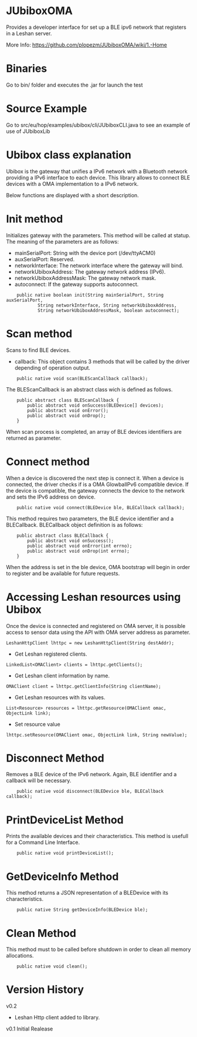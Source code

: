 JUbiboxOMA
==========

Provides a developer interface for set up a BLE ipv6 network that registers in a Leshan server.

More Info: https://github.com/plopezm/JUbiboxOMA/wiki/1.-Home

Binaries
========

Go to bin/ folder and executes the .jar for launch the test

Source Example
==============

Go to src/eu/hop/examples/ubibox/cli/JUbiboxCLI.java to see an example of use of JUbiboxLib

Ubibox class explanation
========================

Ubibox is the gateway that unifies a IPv6 network with a Bluetooth network providing a IPv6 interface to each device. This library allows to connect BLE devices with a OMA implementation to a IPv6 network. 

Below functions are displayed with a short description.

Init method
===========

Initializes gateway with the parameters. This method will be called at statup. The meaning of the parameters are as follows:

- mainSerialPort: String with the device port (/dev/ttyACM0)
- auxSerialPort: Reserved.
- networkInterface: The network interface where the gateway will bind.
- networkUbiboxAddress: The gateway network address (IPv6).
- networkUbiboxAddressMask: The gateway network mask.
- autoconnect: If the gateway supports autoconnect.

```	
	public native boolean init(String mainSerialPort, String auxSerialPort,
			String networkInterface, String networkUbiboxAddress,
			String networkUbiboxAddressMask, boolean autoconnect);
```	

Scan method
===========

Scans to find BLE devices.

- callback: This object contains 3 methods that will be called by the driver depending of operation output.

```
	public native void scan(BLEScanCallback callback);
```

The BLEScanCallback is an abstract class wich is defined as follows.
```
	public abstract class BLEScanCallback {
		public abstract void onSuccess(BLEDevice[] devices);
		public abstract void onError();
		public abstract void onDrop();
	}

```
When scan process is completed, an array of BLE devices identifiers are returned as parameter.


Connect method
==============

When a device is discovered the next step is connect it. When a device is connected, the driver checks if is a OMA GlowbalIPv6 compatible device. If the device is compatible, the gateway connects the device to the network and sets the IPv6 address on device.

```
	public native void connect(BLEDevice ble, BLECallback callback);
```
This method requires two parameters, the BLE device identifier and a BLECallback. BLECallback object definition is as follows:
```
	public abstract class BLECallback {
		public abstract void onSuccess();
		public abstract void onError(int errno);
		public abstract void onDrop(int errno);	
	}
```
When the address is set in the ble device, OMA bootstrap will begin in order to register and be available for future requests.

Accessing Leshan resources using Ubibox
=======================================

Once the device is connected and registered on OMA server, it is possible access to sensor data using the API with OMA server address as parameter. 
```
LeshanHttpClient lhttpc = new LeshanHttpClient(String destAddr);
```
* Get Leshan registered clients.
```
LinkedList<OMAClient> clients = lhttpc.getClients();
```
* Get Leshan client information by name.
```
OMAClient client = lhttpc.getClientInfo(String clientName);
```
* Get Leshan resources with its values.
```
List<Resource> resources = lhttpc.getResource(OMAClient omac, ObjectLink link);
```
* Set resource value
```
lhttpc.setResource(OMAClient omac, ObjectLink link, String newValue);
```

Disconnect Method
=================

Removes a BLE device of the IPv6 network. Again, BLE identifier and a callback will be necessary.

```	
	public native void disconnect(BLEDevice ble, BLECallback callback);
```

PrintDeviceList Method
======================

Prints the available devices and their characteristics. This method is usefull for a Command Line Interface.

```	
	public native void printDeviceList();
```	

GetDeviceInfo Method
====================

This method returns a JSON representation of a BLEDevice with its characteristics.

```
	public native String getDeviceInfo(BLEDevice ble);
```

Clean Method
============

This method must to be called before shutdown in order to clean all memory allocations.

```	
	public native void clean();
```

Version History
===============

v0.2

- Leshan Http client added to library.

v0.1 Initial Realease






